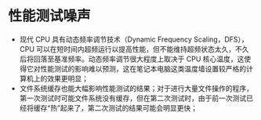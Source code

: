 # 性能测试噪声

* 现代 CPU 具有动态频率调节技术（Dynamic Frequency Scaling，DFS），CPU 可以在短时间内超频运行以提高性能，但不能维持超频状态太久，不久后将回落至基准频率。动态频率调节很大程度上取决于 CPU 核心温度，这使得它对性能测试的影响难以预测，这在笔记本电脑这类温度墙设置较严格的计算机上的效果更明显；
* 文件系统缓存也能大幅影响性能测试的结果；对于进行大量文件操作的程序，第一次测试时可能文件系统没有缓存，但在第二次测试时，由于前一次测试已经将缓存“热”起来了，第二次测试的结果可能会明显更快；